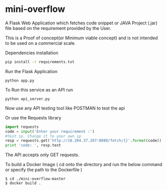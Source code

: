 # mini-overflow
A Flask Web Application which fetches code snippet or JAVA Project (.jar) file based on the requirement provided by the User.

This is a Proof of concept(or Minimum viable concept) and is not intended to be used on a commercial scale.


Dependencies installation

```bash
pip install -r requirements.txt
```

Run the Flask Application

```
python app.py
```

To Run this service as an API run 

```
python api_server.py
```

Now use any API testing tool like POSTMAN to test the api 

Or use the Requests library 
```python
import requests
code = input('Enter your requirement :')
#test ip. Change it to your own ip
resp = requests.get('http://18.204.37.207:8080/fetch/{}'.format(code))
print 'code: ', resp.text 
```
The API accepts only GET requests.


To build a Docker Image ( cd onto the directory and run the below command or specify the path to the Dockerfile )
```
$ cd ./mini-overflow-master
$ docker build .
```
